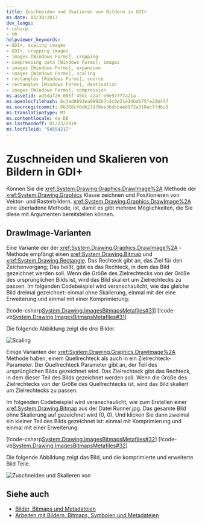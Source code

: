```yaml
---
title: Zuschneiden und Skalieren von Bildern in GDI+
ms.date: 03/30/2017
dev_langs:
- csharp
- vb
helpviewer_keywords:
- GDI+, scaling images
- GDI+, cropping images
- images [Windows Forms], cropping
- compressing data [Windows Forms], images
- images [Windows Forms], expansion
- images [Windows Forms], scaling
- rectangles [Windows Forms], source
- rectangles [Windows Forms], destination
- images [Windows Forms], compression
ms.assetid: ad5daf26-005f-45bc-a2af-e0e97777a21a
ms.openlocfilehash: 6c3ad0892ea0892b7c4c0e21e14bdb75fe22b447
ms.sourcegitcommit: 6b308cf6d627d78ee36dbbae8972a310ac7fd6c8
ms.translationtype: MT
ms.contentlocale: de-DE
ms.lasthandoff: 01/23/2019
ms.locfileid: "54554217"
---
```

# <a name="cropping-and-scaling-images-in-gdi"></a>Zuschneiden und Skalieren von Bildern in GDI+
Können Sie die <xref:System.Drawing.Graphics.DrawImage%2A> Methode der <xref:System.Drawing.Graphics> Klasse zeichnen und Positionieren von Vektor- und Rasterbildern. <xref:System.Drawing.Graphics.DrawImage%2A> eine überladene Methode, ist, damit es gibt mehrere Möglichkeiten, die Sie diese mit Argumenten bereitstellen können.  
  
## <a name="drawimage-variations"></a>DrawImage-Varianten  
 Eine Variante der der <xref:System.Drawing.Graphics.DrawImage%2A> -Methode empfängt einen <xref:System.Drawing.Bitmap> und <xref:System.Drawing.Rectangle>. Das Rechteck gibt an, das Ziel für den Zeichenvorgang; Das heißt, gibt es das Rechteck, in dem das Bild gezeichnet werden soll. Wenn die Größe des Zielrechtecks von der Größe des ursprünglichen Bilds ist, wird das Bild skaliert um Zielrechtecks zu passen. Im folgenden Codebeispiel wird veranschaulicht, wie das gleiche Bild dreimal gezeichnet: einmal ohne Skalierung, einmal mit der eine Erweiterung und einmal mit einer Komprimierung:  
  
 [!code-csharp[System.Drawing.ImagesBitmapsMetafiles#31](../../../../samples/snippets/csharp/VS_Snippets_Winforms/System.Drawing.ImagesBitmapsMetafiles/CS/Class1.cs#31)]
 [!code-vb[System.Drawing.ImagesBitmapsMetafiles#31](../../../../samples/snippets/visualbasic/VS_Snippets_Winforms/System.Drawing.ImagesBitmapsMetafiles/VB/Class1.vb#31)]  
  
 Die folgende Abbildung zeigt die drei Bilder.  
  
 ![Scaling](../../../../docs/framework/winforms/advanced/media/aboutgdip03-art06.gif "AboutGdip03_Art06")  
  
 Einige Varianten der <xref:System.Drawing.Graphics.DrawImage%2A> Methode haben, einem Quellrechteck als auch in ein Zielrechteck-Parameter. Der Quellrechteck Parameter gibt an, der Teil des ursprünglichen Bilds gezeichnet wird. Das Zielrechteck gibt das Rechteck, in dem dieser Teil des Bilds gezeichnet werden soll. Wenn die Größe des Zielrechtecks von der Größe des Quellrechtecks ist, wird das Bild skaliert um Zielrechtecks zu passen.  
  
 Im folgenden Codebeispiel wird veranschaulicht, wie zum Erstellen einer <xref:System.Drawing.Bitmap> aus der Datei Runner.jpg. Das gesamte Bild ohne Skalierung auf gezeichnet wird (0, 0). Und klicken Sie dann zweimal ein kleiner Teil des Bilds gezeichnet ist: einmal mit Komprimierung und einmal mit einer Erweiterung.  
  
 [!code-csharp[System.Drawing.ImagesBitmapsMetafiles#32](../../../../samples/snippets/csharp/VS_Snippets_Winforms/System.Drawing.ImagesBitmapsMetafiles/CS/Class1.cs#32)]
 [!code-vb[System.Drawing.ImagesBitmapsMetafiles#32](../../../../samples/snippets/visualbasic/VS_Snippets_Winforms/System.Drawing.ImagesBitmapsMetafiles/VB/Class1.vb#32)]  
  
 Die folgende Abbildung zeigt das Bild, und die komprimierte und erweiterte Bild Teile.  
  
 ![Zuschneiden und Skalieren von](../../../../docs/framework/winforms/advanced/media/aboutgdip03-art07.gif "AboutGdip03_Art07")  
  
## <a name="see-also"></a>Siehe auch
- [Bilder, Bitmaps und Metadateien](../../../../docs/framework/winforms/advanced/images-bitmaps-and-metafiles.md)
- [Arbeiten mit Bildern, Bitmaps, Symbolen und Metadateien](../../../../docs/framework/winforms/advanced/working-with-images-bitmaps-icons-and-metafiles.md)
